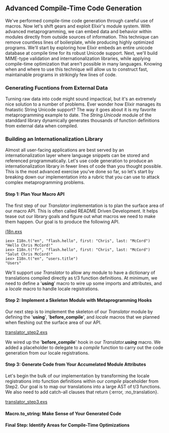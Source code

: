 ## Advanced Compile-Time Code Generation
We've performed compile-time code generation through careful use of macros. Now let's shift gears and exploit Elixir's module system.
With advanced metaprogramming, we can embed data and behavior within modules directly from outside sources of information. This technique can remove countless lines of boilerplate, while producing highly optimized programs.
We'll start by exploring how Elixir embeds an entire unicode database at compile time for its robust Unicode support. Next, we'll build MIME-type validation and internationalization libraries, while applying compile-time optimization that aren't possible in many languages.
Knowing when and where to use this technique will allow us to construct fast, maintainable programs in strikingly few lines of code.

### Generating Fucntions from External Data
Turning raw data into code might sound impactical, but it's an extremely nice solution to a number of problems. Ever wonder how Elixir manages its fnatastic String Unicode support? The way it goes about it is my favorite metaprogramming example to date. The _String.Unicode_ module of the standdard library dynamically generates thousands of function definitions from external data when compiled.




### Building an Internationalization Library
Almost all user-facing applications are best served by an internationalization layer where language snippets can be stored and referenced programmatically.
Let's use code generation to produce an internationalization library in fewer lines of code than you thought possible. This is the most advanced exercise you've done so far, so let's start by breaking down our implementation into a rubric that you can use to attack complex metaprogramming problems.

#### Step 1: Plan Your Macro API
The first step of our _Translator_ implementation is to plan the surface area of our macro API. This is often called README Driven Development. It helps tease out our library goals and figure out what macros we need to make them happen. Our goal is to produce the following API.

[i18n.exs](i18n.exs)

```
iex> I18n.t("en", "flash.hello", first: "Chris", last: "McCord")
"Hello Chris McCord!"
iex> I18n.t("fr", "flash.hello", first: "Chris", last: "McCord")
"Salut Chris McCord!"
iex> I18n.t("en", "users.title")
"Users"
```
We'll support _use Translator_ to allow any module to have a dictionary of translations compiled directly as t/3 function definitions. At minimum, we need to define a '__using__' macro to wire up some imports and attributes, and a _locale_ macro to handle locale registrations. 

#### Step 2: Implement a Skeleton Module with Metaprogramming Hooks
Our next step is to implement the skeleton of our _Translator_ module by defining the '__using__', '__before_compile__', and _locale_ macros that we planned when fleshing out the surface area of our API.

[translator_step2.exs](translator_step2.exs)

We wired up the '__before_compile__' hook in our *Translator.__using__* macro. We added a placeholder to delegate to a *compile* function to carry out the code generation from our locale registrations.

#### Step 3: Generate Code from Your Accumelated Module Attributes
Let's begin the bulk of our implementation by transforming the locale registrations into function definitions within our _compile_ placeholder from Step2. Our goal is to map our translations into a large AST of t/3 functions.
We also need to add catch-all clauses that return {:error, :no_translation}.

[translator_step3.exs](translator_step3.exs)


#### Macro.to_string: Make Sense of Your Generated Code
#### Final Step: Identify Areas for Compile-Time Optimizations

